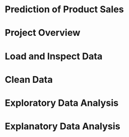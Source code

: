 # Prediction of Product Sales
# Project Overview
# Load and Inspect Data 
# Clean Data 
# Exploratory Data Analysis
# Explanatory Data Analysis
